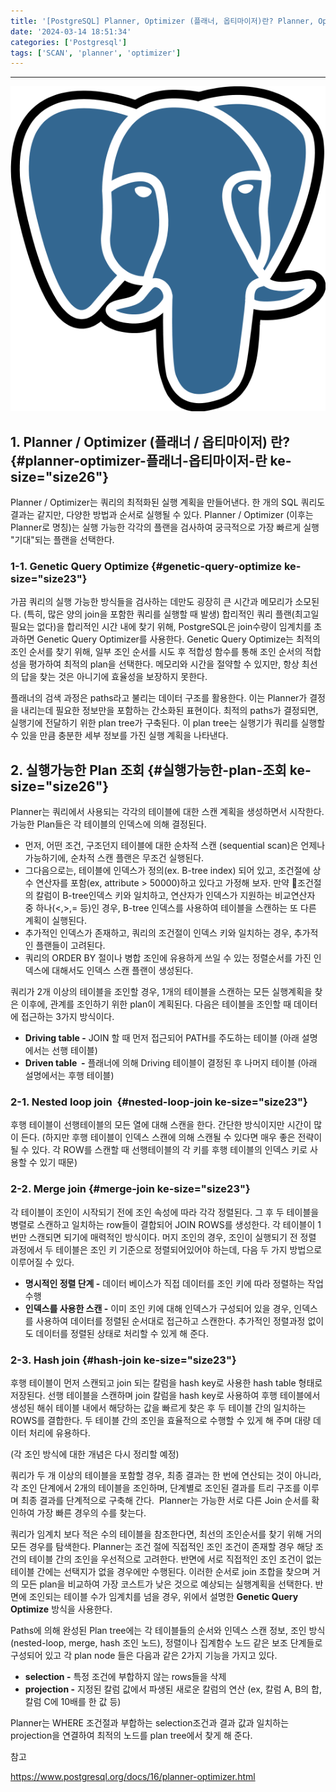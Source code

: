 ```yaml
---
title: '[PostgreSQL] Planner, Optimizer (플래너, 옵티마이저)란? Planner, Optimizer (플래너, 옵티마이저)의 개념과 작동방식'
date: '2024-03-14 18:51:34'
categories: ['Postgresql']
tags: ['SCAN', 'planner', 'optimizer']
---
```


------------------------------------------------------------------------

![](/images/posts/71/img.png)

## 1. Planner / Optimizer (플래너 / 옵티마이저) 란? {#planner-optimizer-플래너-옵티마이저-란 ke-size="size26"}

Planner / Optimizer는 쿼리의 최적화된 실행 계획을 만들어낸다. 한 개의 SQL 쿼리도 결과는 같지만, 다양한 방법과 순서로 실행될 수 있다. Planner / Optimizer (이후는 Planner로 명칭)는 실행 가능한 각각의 플랜을 검사하여 궁극적으로 가장 빠르게 실행 \"기대\"되는 플랜을 선택한다. 

### 1-1. Genetic Query Optimize {#genetic-query-optimize ke-size="size23"}

가끔 쿼리의 실행 가능한 방식들을 검사하는 데만도 굉장히 큰 시간과 메모리가 소모된다. (특히, 많은 양의 join을 포함한 쿼리를 실행할 때 발생) 합리적인 쿼리 플랜(최고일 필요는 없다)을 합리적인 시간 내에 찾기 위해, PostgreSQL은 join수량이 임계치를 초과하면 Genetic Query Optimizer를 사용한다. Genetic Query Optimize는 최적의 조인 순서를 찾기 위해, 일부 조인 순서를 시도 후 적합성 함수를 통해 조인 순서의 적합성을 평가하여 최적의 plan을 선택한다. 메모리와 시간을 절약할 수 있지만, 항상 최선의 답을 찾는 것은 아니기에 효율성을 보장하지 못한다.
 

플래너의 검색 과정은 paths라고 불리는 데이터 구조를 활용한다. 이는 Planner가 결정을 내리는데 필요한 정보만을 포함하는 간소화된 표현이다. 최적의 paths가 결정되면, 실행기에 전달하기 위한 plan tree가 구축된다. 이 plan tree는 실행기가 쿼리를 실행할 수 있을 만큼 충분한 세부 정보를 가진 실행 계획을 나타낸다. 

## 2. 실행가능한 Plan 조회 {#실행가능한-plan-조회 ke-size="size26"}

Planner는 쿼리에서 사용되는 각각의 테이블에 대한 스캔 계획을 생성하면서 시작한다. 가능한 Plan들은 각 테이블의 인덱스에 의해 결정된다.
 

-   먼저, 어떤 조건, 구조던지 테이블에 대한 순차적 스캔 (sequential scan)은 언제나 가능하기에, 순차적 스캔 플랜은 무조건 실행된다.
-   그다음으로는, 테이블에 인덱스가 정의(ex. B-tree index) 되어 있고, 조건절에 상수 연산자를 포함(ex, attribute \> 50000)하고 있다고 가정해 보자. 만약 조건절의 칼럼이 B-tree인덱스 키와 일치하고, 연산자가 인덱스가 지원하는 비교연산자 중 하나(\<,\>,= 등)인 경우, B-tree 인덱스를 사용하여 테이블을 스캔하는 또 다른 계획이 실행된다.
-   추가적인 인덱스가 존재하고, 쿼리의 조건절이 인덱스 키와 일치하는 경우, 추가적인 플랜들이 고려된다.
-   쿼리의 ORDER BY 절이나 병합 조인에 유용하게 쓰일 수 있는 정렬순서를 가진 인덱스에 대해서도 인덱스 스캔 플랜이 생성된다.

쿼리가 2개 이상의 테이블을 조인할 경우, 1개의 테이블을 스캔하는 모든 실행계획을 찾은 이후에, 관계를 조인하기 위한 plan이 계획된다. 다음은 테이블을 조인할 때 데이터에 접근하는 3가지 방식이다.

-   **Driving table -** JOIN 할 때 먼저 접근되어 PATH를 주도하는 테이블 (아래 설명에서는 선행 테이블)
-   **Driven table  -** 플래너에 의해 Driving 테이블이 결정된 후 나머지 테이블 (아래 설명에서는 후행 테이블)

### 2-1. Nested loop join  {#nested-loop-join ke-size="size23"}

후행 테이블이 선행테이블의 모든 열에 대해 스캔을 한다. 간단한 방식이지만 시간이 많이 든다. (하지만 후행 테이블이 인덱스 스캔에 의해 스캔될 수 있다면 매우 좋은 전략이 될 수 있다. 각 ROW를 스캔할 때 선행테이블의 각 키를 후행 테이블의 인덱스 키로 사용할 수 있기 때문)

### 2-2. Merge join {#merge-join ke-size="size23"}

각 테이블이 조인이 시작되기 전에 조인 속성에 따라 각각 정렬된다. 그 후 두 테이블을 병렬로 스캔하고 일치하는 row들이 결합되어 JOIN ROWS를 생성한다. 각 테이블이 1번만 스캔되면 되기에 매력적인 방식이다. 머지 조인의 경우, 조인이 실행되기 전 정렬 과정에서 두 테이블은 조인 키 기준으로 정렬되어있어야 하는데, 다음 두 가지 방법으로 이루어질 수 있다.

-   **명시적인 정렬 단계 -** 데이터 베이스가 직접 데이터를 조인 키에 따라 정렬하는 작업 수행
-   **인덱스를 사용한 스캔 -** 이미 조인 키에 대해 인덱스가 구성되어 있을 경우, 인덱스를 사용하여 데이터를 정렬된 순서대로 접근하고 스캔한다. 추가적인 정렬과정 없이도 데이터를 정렬된 상태로 처리할 수 있게 해 준다.

### 2-3. Hash join {#hash-join ke-size="size23"}

후행 테이블이 먼저 스캔되고 join 되는 칼럼을 hash key로 사용한 hash table 형태로 저장된다. 선행 테이블을 스캔하며 join 칼럼을 hash key로 사용하여 후행 테이블에서 생성된 해쉬 테이블 내에서 해당하는 값을 빠르게 찾은 후 두 테이블 간의 일치하는 ROWS를 결합한다. 두 테이블 간의 조인을 효율적으로 수행할 수 있게 해 주며 대량 데이터 처리에 유용하다.
 

(각 조인 방식에 대한 개념은 다시 정리할 예정)
 

쿼리가 두 개 이상의 테이블을 포함할 경우, 최종 결과는 한 번에 연산되는 것이 아니라, 각 조인 단계에서 2개의 테이블을 조인하며, 단계별로 조인된 결과를 트리 구조를 이루며 최종 결과를 단계적으로 구축해 간다.  Planner는 가능한 서로 다른 Join 순서를 확인하여 가장 빠른 경우의 수를 찾는다.
 

쿼리가 임계치 보다 적은 수의 테이블을 참조한다면, 최선의 조인순서를 찾기 위해 거의 모든 경우를 탐색한다. Planner는 조건 절에 직접적인 조인 조건이 존재할 경우 해당 조건의 테이블 간의 조인을 우선적으로 고려한다. 반면에 서로 직접적인 조인 조건이 없는 테이블 간에는 선택지가 없을 경우에만 수행된다. 이러한 순서로 join 조합을 찾으며 거의 모든 plan을 비교하여 가장 코스트가 낮은 것으로 예상되는 실행계획을 선택한다. 반면에 조인되는 테이블 수가 임계치를 넘을 경우, 위에서 설명한 **Genetic Query Optimize** 방식을 사용한다.
 

Paths에 의해 완성된 Plan tree에는 각 테이블들의 순서와 인덱스 스캔 정보, 조인 방식 (nested-loop, merge, hash 조인 노드), 정렬이나 집계함수 노드 같은 보조 단계들로 구성되어 있고 각 plan node 들은 다음과 같은 2가지 기능을 가지고 있다.

-   **selection -** 특정 조건에 부합하지 않는 rows들을 삭제
-   **projection -** 지정된 칼럼 값에서 파생된 새로운 칼럼의 연산 (ex, 칼럼 A, B의 합, 칼럼 C에 10배를 한 값 등)

Planner는 WHERE 조건절과 부합하는 selection조건과 결과 값과 일치하는 projection을 연결하여 최적의 노드를 plan tree에서 찾게 해 준다.
 


참고

https://www.postgresql.org/docs/16/planner-optimizer.html

 

